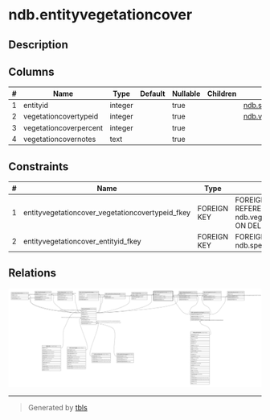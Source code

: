 # ndb.entityvegetationcover

## Description

## Columns

| # | Name                   | Type    | Default | Nullable | Children | Parents                                                 | Comment |
| - | ---------------------- | ------- | ------- | -------- | -------- | ------------------------------------------------------- | ------- |
| 1 | entityid               | integer |         | true     |          | [ndb.speleothems](ndb.speleothems.md)                   |         |
| 2 | vegetationcovertypeid  | integer |         | true     |          | [ndb.vegetationcovertypes](ndb.vegetationcovertypes.md) |         |
| 3 | vegetationcoverpercent | integer |         | true     |          |                                                         |         |
| 4 | vegetationcovernotes   | text    |         | true     |          |                                                         |         |

## Constraints

| # | Name                                             | Type        | Definition                                                                                                       |
| - | ------------------------------------------------ | ----------- | ---------------------------------------------------------------------------------------------------------------- |
| 1 | entityvegetationcover_vegetationcovertypeid_fkey | FOREIGN KEY | FOREIGN KEY (vegetationcovertypeid) REFERENCES ndb.vegetationcovertypes(vegetationcovertypeid) ON DELETE CASCADE |
| 2 | entityvegetationcover_entityid_fkey              | FOREIGN KEY | FOREIGN KEY (entityid) REFERENCES ndb.speleothems(entityid) ON DELETE CASCADE                                    |

## Relations

![er](ndb.entityvegetationcover.svg)

---

> Generated by [tbls](https://github.com/k1LoW/tbls)